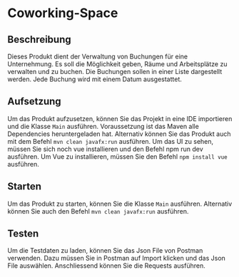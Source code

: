 Coworking-Space
=====

## Beschreibung
Dieses Produkt dient der Verwaltung von Buchungen für eine
Unternehmung. Es soll die Möglichkeit geben, Räume und
Arbeitsplätze zu verwalten und zu buchen. Die Buchungen
sollen in einer Liste dargestellt werden. Jede Buchung wird
mit einem Datum ausgestattet.

## Aufsetzung
Um das Produkt aufzusetzen, können Sie das Projekt in eine
IDE importieren und die Klasse `Main` ausführen. Voraussetzung ist das 
Maven alle Dependencies heruntergeladen hat. Alternativ können Sie das
Produkt auch mit dem Befehl `mvn clean javafx:run` ausführen. Um das UI
zu sehen, müssen Sie sich noch vue installieren und den Befehl
npm run dev ausführen. Um Vue zu installieren, müssen Sie den Befehl
`npm install vue` ausführen.

## Starten
Um das Produkt zu starten, können Sie die Klasse `Main` ausführen.
Alternativ können Sie auch den Befehl `mvn clean javafx:run` ausführen.

## Testen
Um die Testdaten zu laden, können Sie das Json File von Postman verwenden.
Dazu müssen Sie in Postman auf Import klicken und das Json File auswählen.
Anschliessend können Sie die Requests ausführen.